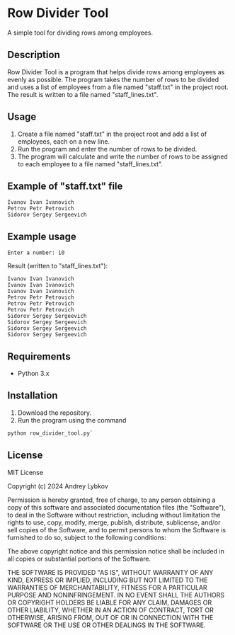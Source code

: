 # Row Divider Tool

A simple tool for dividing rows among employees.

## Description

Row Divider Tool is a program that helps divide rows among employees as evenly as possible. The program takes the number of rows to be divided and uses a list of employees from a file named "staff.txt" in the project root. The result is written to a file named "staff_lines.txt".

## Usage

1. Create a file named "staff.txt" in the project root and add a list of employees, each on a new line.
2. Run the program and enter the number of rows to be divided.
3. The program will calculate and write the number of rows to be assigned to each employee to a file named "staff_lines.txt".

## Example of "staff.txt" file

```
Ivanov Ivan Ivanovich
Petrov Petr Petrovich
Sidorov Sergey Sergeevich
```

## Example usage

```
Enter a number: 10
```

Result (written to "staff_lines.txt"):
```
Ivanov Ivan Ivanovich
Ivanov Ivan Ivanovich
Ivanov Ivan Ivanovich
Petrov Petr Petrovich
Petrov Petr Petrovich
Petrov Petr Petrovich
Sidorov Sergey Sergeevich
Sidorov Sergey Sergeevich
Sidorov Sergey Sergeevich
Sidorov Sergey Sergeevich
```

## Requirements

* Python 3.x

## Installation

1. Download the repository.
2. Run the program using the command 
```bash
python row_divider_tool.py`
```

## License

MIT License

Copyright (c) 2024 Andrey Lybkov

Permission is hereby granted, free of charge, to any person obtaining a copy
of this software and associated documentation files (the "Software"), to deal
in the Software without restriction, including without limitation the rights
to use, copy, modify, merge, publish, distribute, sublicense, and/or sell
copies of the Software, and to permit persons to whom the Software is
furnished to do so, subject to the following conditions:

The above copyright notice and this permission notice shall be included in all
copies or substantial portions of the Software.

THE SOFTWARE IS PROVIDED "AS IS", WITHOUT WARRANTY OF ANY KIND, EXPRESS OR
IMPLIED, INCLUDING BUT NOT LIMITED TO THE WARRANTIES OF MERCHANTABILITY,
FITNESS FOR A PARTICULAR PURPOSE AND NONINFRINGEMENT. IN NO EVENT SHALL THE
AUTHORS OR COPYRIGHT HOLDERS BE LIABLE FOR ANY CLAIM, DAMAGES OR OTHER
LIABILITY, WHETHER IN AN ACTION OF CONTRACT, TORT OR OTHERWISE, ARISING FROM,
OUT OF OR IN CONNECTION WITH THE SOFTWARE OR THE USE OR OTHER DEALINGS IN THE
SOFTWARE.